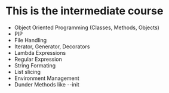 <h1> This is the intermediate course </h1>
<ul>
  <li>Object Oriented Programming (Classes, Methods, Objects)</li>
  <li>PIP</li>
  <li>File Handling</li>
  <li>Iterator, Generator, Decorators</li>
  <li>Lambda Expressions</li>
  <li>Regular Expression</li>
  <li>String Formating</li>
  <li>List slicing</li>
  <li>Environment Management</li>
  <li>Dunder Methods like --init</li>
</ul>
